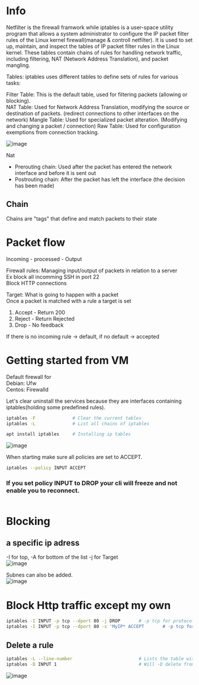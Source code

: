 




# Info
Netfilter is the firewall framwork while iptables is a user-space utility program that allows a system administrator to configure the IP packet filter rules of the Linux kernel firewall(manage & controll netfilter).
It is used to set up, maintain, and inspect the tables of IP packet filter rules in the Linux kernel. These tables contain chains of rules for handling network traffic, including filtering, NAT (Network Address Translation), and packet mangling.  


Tables: iptables uses different tables to define sets of rules for various tasks:  

Filter Table: This is the default table, used for filtering packets (allowing or blocking).  
NAT Table: Used for Network Address Translation, modifying the source or destination of packets. (redirect connections to other interfaces on the network) 
Mangle Table: Used for specialized packet alteration.  (Modifying and changing a packet / connection)
Raw Table: Used for configuration exemptions from connection tracking.  

![image](https://github.com/Keeriiim/CCNA/assets/117115289/e08500e1-9fe0-4c0b-9ebc-b3b2319dee44)  

Nat
- Prerouting chain: Used after the packet has entered the network interface and before it is sent out
- Postrouting chain: After the packet has left the interface (the decision has been made)

## Chain
Chains are "tags" that define and match packets to their state

# Packet flow
Incoming - processed - Output

Firewall rules: Managing input/output of packets in relation to a server  
  Ex block all incomming SSH in port 22  
  Block HTTP connections  


Target: What is going to happen with a packet  
Once a packet is matched with a rule a target is set  
1. Accept - Return 200  
2. Reject - Return Rejected  
3. Drop - No feedback

 If there is no incoming rule -> default, if no default -> accepted

# Getting started from VM
Default firewall for  
Debian: Ufw  
Centos: Firewalld  


Let's clear uninstall the services because they are interfaces containing iptables(holding some predefined rules).
```bash
iptables -F              # Clear the current tables
iptables -L              # List all chains of iptables

apt install iptables     # Installing ip tables
```
![image](https://github.com/Keeriiim/CCNA/assets/117115289/54cfecb1-2c16-4d7d-871f-b1c4066abdf2)  


When starting make sure all policies are set to ACCEPT.
```bash
iptables --policy INPUT ACCEPT
```
### If you set policy INPUT to DROP your cli will freeze and not enable you to reconnect.
```bash

```


# Blocking

## a specific ip adress
-I for top, -A for bottom of the list -j for Target  
![image](https://github.com/Keeriiim/CCNA/assets/117115289/a5c48774-d86b-470b-8e5c-43f9de30fa73)  

Subnes can also be added.  
![image](https://github.com/Keeriiim/CCNA/assets/117115289/6f1003a1-1886-4ed8-bc15-1ad5b0b3f59b)  

# Block Http traffic except my own
```bash
iptables -I INPUT -p tcp --dport 80 -j DROP       # -p tcp for protocol, --dport 80 for connection type
iptables -I INPUT -p tcp --dport 80 -s 'MyIP* ACCEPT       # -p tcp for protocol, --dport 80 for connection type

```
## Delete a rule
```bash
iptables -L --line-number                         # Lists the table with numbers for each row
iptables -D INPUT 1                               # Will -D delete from INPUT row 1
```
![image](https://github.com/Keeriiim/CCNA/assets/117115289/9daea2a9-869f-4580-a266-89b989d0f26e)  






